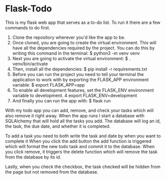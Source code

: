 # Flask-Todo

This is my flask web app that serves as a to-do list. To run it there are a few commands to do first.

1. Clone the repository wherever you'd like the app to be. 
2. Once cloned, you are going to create the virtual environment. This will have all the dependencies required by the project. You can do this by writing this command in the terminal:
    $ python3 -m venv venv
3. Next you are going to activate the virtual environment:
    $ . venv/bin/activate
4. Then, install all the dependencies:
    $ pip install -r requirements.txt
5.  Before you can run the project you need to tell your terminal the application to work with by exporting the FLASK_APP environment variable:
    $ export FLASK_APP=app
6. To enable all development features, set the FLASK_ENV environment variable to development.
    4 export FLASK_ENV=development
7. And finally you can run the app with:
    $ flask run

With my todo app you can add, remove, and check your tasks which will also remove it right away. When the app runs I start a database with SQLAlchemy that will hold all the tasks you add. The database will log an id, the task, the due date, and whether it is completed.

To add a task you need to both write the task and date by when you want to complete it When you click the add button the add function is triggered which will format the new todo task and commit it to the database. When you click remove, it triggers the delete function which will remove the task from the database by its id. 

Lastly, when you check the checkbox, the task checked will be hidden from the page but not removed from the database.

